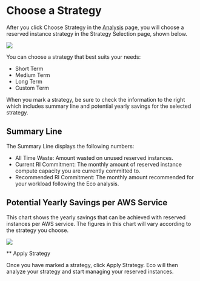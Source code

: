 # Choose a Strategy

After you click Choose Strategy in the [Analysis](eco/tutorials/review-ri-spending-analysis) page, you will choose a reserved instance strategy in the Strategy Selection page, shown below.

<img src="/eco/_media/tutorials-choose-strategy-01.png" />

You can choose a strategy that best suits your needs:

- Short Term
- Medium Term
- Long Term
- Custom Term

When you mark a strategy, be sure to check the information to the right which includes summary line and potential yearly savings for the selected strategy.

## Summary Line

The Summary Line displays the following numbers:

- All Time Waste: Amount wasted on unused reserved instances.
- Current RI Commitment: The monthly amount of reserved instance compute capacity you are currently committed to.
- Recommended RI Commitment: The monthly amount recommended for your workload following the Eco analysis.

## Potential Yearly Savings per AWS Service

This chart shows the yearly savings that can be achieved with reserved instances per AWS service. The figures in this chart will vary according to the strategy you choose.

<img src="/eco/_media/tutorials-choose-strategy-02.png" />

\*\* Apply Strategy

Once you have marked a strategy, click Apply Strategy. Eco will then analyze your strategy and start managing your reserved instances.
